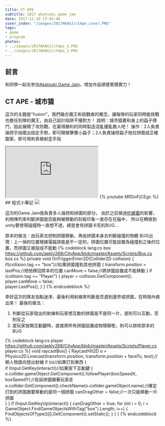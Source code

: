 ```yaml
---
title: CT APE
subtitle: 2017 akatsuki game jam
date: 2017-11-20 17:03:48
cover_index: "/images/2017AKAGJ/ctApe_cover.PNG"
tags:
- game
- program
photos:
- ../images/2017AKAGJ/ctApe_1.PNG
- ../images/2017AKAGJ/ctApe_2.PNG
---
```

## 前言
和同學一起去參加[Akatsuki Game Jam](https://contest.bhuntr.com/tw/akatsuki_hcktn2017)，增加作品順便累積實力！

## CT APE - 城市猿
這次的主題是"fusion"，我們融合魔王和挑戰者的概念，讓每隊的玩家同時能挑戰也擔任別隊的魔王，由自己設計陷阱干擾對方！
說明：城市猿要和身上的蝨子搏鬥，因此展開了攻防戰，在贏得勝利的同時製造混亂擾亂敵人吧！
操作：2人負責操控手指擺出指定手勢，即可開槍擊暈小蝨子；2人負責操控蝨子拖拉拼圖成正確圖案，即可用刺青槍射歪手指

<iframe class="itch_and_ghcard" src="https://itch.io/embed/206390?linkback=true" height="167px"> </iframe>
{% youtube MfDioFjCEgc %}
</br>
## 程式小筆記
<a href="https://github.com/aekly268/CityApe"><img class="itch_and_ghcard" src="https://gh-card.dev/repos/aekly268/CityApe.svg"></a>



這次的Game Jam我負責多人操控和拼圖的部分。
由於之前做過[吃蜂蜜](/EatHoney)的影響，利用陣列來判斷拼圖是否能夠被移動的刻板印象一直存在在腦中，
所以在轉換到unity要使用碰撞時一直想不透，總是會有拼圖卡死的BUG...

原本的做法：由玩家去控制拼圖移動，再由拼圖本身去判斷碰撞的物體
BUG出現：上一偵的位置根據電腦效能是不一定的，拼圖位置可能設置為碰撞到之後的位置，而拼圖又被設成不能動
{% codeblock lang:cs box https://github.com/aekly268/CityApe/blob/master/Assets/Scripts/Box.cs box.cs %}
private void OnTriggerEnter2D(Collider2D collision)
{
    if(collision.tag == "box")//如果拼圖撞到其他拼圖
    {
        transform.position = lastPos;//把他移回原本的位置
        canMove = false;//將拼圖設置成不能移動
    }
    if (collision.tag == "Player")
    {
        player = collision.GetComponent<Player>();
        player.canMove = false;          
        player.LastPos();
    }
}
{% endcodeblock %}

幸好這次的隊友指點迷津，最後利用射線來判斷是否遇到邊界或拼圖，在時限內做出來！
最後的做法：
1. 判斷從玩家發出的射線和玩家想互動的拼圖是不是同一片，是則可以互動，否則反之
2. 當玩家放開互動鍵時，直接將所有拼圖設置成物理靜態，則可以排除原本的BUG

{% codeblock lang:cs player https://github.com/aekly268/CityApe/blob/master/Assets/Scripts/Player.cs player.cs %}
void raycastBox()
{
    RaycastHit2D o = Physics2D.Linecast(transform.position, transform.position + faceTo, test);//朝人物面向發出射線
    if (o)//如果打到東西
    {      
        if (Input.GetKey(interact))//如果按下互動鍵
        {        
            o.collider.gameObject.GetComponent<Box>().followPlayer(boxSpeedX, boxSpeedY);//告訴拼圖跟著玩家走
            o.collider.GetComponent<Box>().checkName(o.collider.gameObject.name);//確定打到的拼圖跟要移動的是同一個拼圖
            canDragOther = false;//一次只能移動一片拼圖   
        }
    }
    if (Input.GetKeyUp(interact)) {
        canDragOther = true;
        for (int i = 0; i < GameObject.FindGameObjectsWithTag("box").Length; i++)
        {
            FindObjectsOfType<Box>()[i].GetComponent<Box>().setStatic();
        }
    }
}
{% endcodeblock %}

